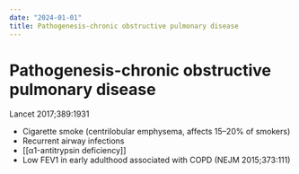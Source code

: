 ```yaml
---
date: "2024-01-01"
title: Pathogenesis-chronic obstructive pulmonary disease
---
```


# Pathogenesis-chronic obstructive pulmonary disease

Lancet 2017;389:1931

* Cigarette smoke (centrilobular emphysema, affects 15–20% of smokers)
* Recurrent airway infections
* [[α1-antitrypsin deficiency]]
* Low FEV1 in early adulthood associated with COPD (NEJM 2015;373:111)
